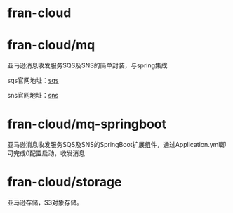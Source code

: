 # fran-cloud



# fran-cloud/mq

亚马逊消息收发服务SQS及SNS的简单封装，与spring集成

sqs官网地址：[sqs](https://aws.amazon.com/cn/sqs/?nc2=h_m1 "sqs")

sns官网地址：[sns](https://aws.amazon.com/cn/sns/?nc2=h_m1 "sns")

# fran-cloud/mq-springboot

亚马逊消息收发服务SQS及SNS的SpringBoot扩展组件，通过Application.yml即可完成0配置启动，收发消息

# fran-cloud/storage

亚马逊存储，S3对象存储。